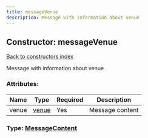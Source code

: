 ```yaml
---
title: messageVenue
description: Message with information about venue
---
```

## Constructor: messageVenue  
[Back to constructors index](index.md)



Message with information about venue

### Attributes:

| Name     |    Type       | Required | Description |
|----------|---------------|----------|-------------|
|venue|[venue](../types/venue.md) | Yes|Message content|



### Type: [MessageContent](../types/MessageContent.md)


